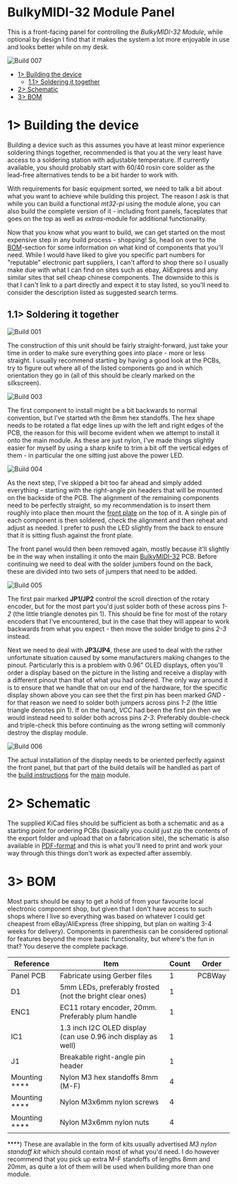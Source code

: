 # BulkyMIDI-32 Module Panel
This is a front-facing panel for controlling the *BulkyMIDI-32 Module*, while optional by design I find that it makes the system a lot more enjoyable in use and looks better while on my desk.

![Build 007](https://github.com/tebl/BulkyMIDI-32/raw/main/gallery/build_panel_007.jpg)

- [1> Building the device](#1-building-the-device)
  - [1.1> Soldering it together](#11-soldering-it-together)
- [2> Schematic](#2-schematic)
- [3> BOM](#3-bom)

# 1> Building the device
Building a device such as this assumes you have at least minor experience soldering things together, recommended is that you at the very least have access to a soldering station with adjustable temperature. If currently available, you should probably start with 60/40 rosin core solder as the lead-free alternatives tends to be a bit harder to work with.

With requirements for basic equipment sorted, we need to talk a bit about what you want to achieve while building this project. The reason I ask is that while you can build a functional *mt32-pi* using the module alone, you can also build the complete version of it - including front panels, faceplates that goes on the top as well as *extras*-module for additional functionality. 

Now that you know what you want to build, we can get started on the most expensive step in any build process - shopping! So, head on over to the [BOM](#3-bom)-section for some information on what kind of components that you'll need. While I would have liked to give you specific part numbers for "reputable" electronic part suppliers, I can't afford to shop there so I usually make due with what I can find on sites such as ebay, AliExpress and any similar sites that sell cheap chinese components. The downside to this is that I can't link to a part directly and expect it to stay listed, so you'll need to consider the description listed as suggested search terms.

## 1.1> Soldering it together
![Build 001](https://github.com/tebl/BulkyMIDI-32/raw/main/gallery/build_panel_001.jpg)

The construction of this unit should be fairly straight-forward, just take your time in order to make sure everything goes into place - more or less straight. I usually recommend starting by having a good look at the PCBs, try to figure out where all of the listed components go and in which orientation they go in (all of this should be clearly marked on the silkscreen). 

![Build 003](https://github.com/tebl/BulkyMIDI-32/raw/main/gallery/build_panel_003.jpg)

The first component to install might be a bit backwards to normal convention, but I've started wth the 8mm hex standoffs. The hex shape needs to be rotated a flat edge lines up with the left and right edges of the PCB, the reason for this will become evident when we attempt to install it onto the main module. As these are just nylon, I've made things slightly easier for myself by using a sharp knife to trim a bit off the vertical edges of them - in particular the one sitting just above the power LED.

![Build 004](https://github.com/tebl/BulkyMIDI-32/raw/main/gallery/build_panel_004.jpg)

As the next step, I've skipped a bit too far ahead and simply added everything - starting with the right-angle pin headers that will be mounted on the backside of the PCB. The alignment of the remaining components need to be perfectly straight, so my recommendation is to insert them roughly into place then mount the [front plate](https://github.com/tebl/BulkyMIDI-32/tree/main/faceplates/BulkyMIDI-32%20Module%20FP1) on the top of it. A single pin of each component is then soldered, check the alignment and then reheat and adjust as needed. I prefer to push the LED slightly from the back to ensure that it is sitting flush against the front plate.

The front panel would then been removed again, mostly because it'll slightly be in the way when installing it onto the main [BulkyMIDI-32](https://github.com/tebl/BulkyMIDI-32/tree/main/BulkyMIDI-32%20Module) PCB. Before continuing we need to deal with the solder jumbers found on the back, these are divided into two sets of jumpers that need to be added.

![Build 005](https://github.com/tebl/BulkyMIDI-32/raw/main/gallery/build_panel_005.jpg)

The first pair marked **JP1/JP2** control the scroll direction of the rotary encoder, but for the most part you'd just solder both of these across pins *1-2* (the little triangle denotes pin 1). This should be fine for most of the rotary encoders that I've encountered, but in the case that they will appear to work backwards from what you expect - then move the solder bridge to pins *2-3* instead.

Next we need to deal with **JP3/JP4**, these are used to deal with the rather unfortunate situation caused by some manufacturers making changes to the pinout. Particularly this is a problem with 0.96" OLED displays, often you'll order a display based on the picture in the listing and receive a display with a different pinout than that of what you had ordered. The only way around it is to ensure that we handle that on our end of the hardware, for the specific display shown above you can see thet the first pin has been marked *GND* - for that reason we need to solder both jumpers across pins *1-2* (the little triangle denotes pin 1). If on the hand, *VCC* had been the first pin then we would instead need to solder both across pins *2-3*. Preferably double-check and triple-check this before continuing as the wrong setting will commonly destroy the display module.

![Build 006](https://github.com/tebl/BulkyMIDI-32/raw/main/gallery/build_panel_006.jpg)

The actual installation of the display needs to be oriented perfectly against the front panel, but that part of the build details will be handled as part of the [build instructions](https://github.com/tebl/BulkyMIDI-32/blob/main/BulkyMIDI-32%20Module/README.md#132-front-panel) for the [main](https://github.com/tebl/BulkyMIDI-32/tree/main/BulkyMIDI-32%20Module) module.

# 2> Schematic
The supplied KiCad files should be sufficient as both a schematic and as a  starting point for ordering PCBs (basically you could just zip the contents of the export folder and upload that on a fabrication site), the schematic is also available in [PDF-format](https://github.com/tebl/BulkyMIDI-32/tree/main/documentation/schematic) and this is what you'll need to print and work your way through this things don't work as expected after assembly.


# 3> BOM
Most parts should be easy to get a hold of from your favourite local electronic component shop, but given that I don't have access to such shops where I live so everything was based on whatever I could get cheapest from eBay/AliExpress (free shipping, but plan on waiting 3-4 weeks for delivery). Components in parenthesis can be considered optional for features beyond the more basic functionality, but where's the fun in that? You deserve the complete package.

| Reference             | Item                                                              | Count | Order  |
| --------------------- | ----------------------------------------------------------------- | ----- | ------ |
| Panel PCB             | Fabricate using Gerber files                                      |     1 | PCBWay
| D1                    | 5mm LEDs, preferably frosted (not the bright clear ones)          |     1 |
| ENC1                  | EC11 rotary encoder, 20mm. Preferably plum handle                 |     1 |
| IC1                   | 1.3 inch I2C OLED display (can use 0.96 inch display as well)     |     1 |
| J1                    | Breakable right-angle pin header                                  |     1 |
| Mounting ****         | Nylon M3 hex standoffs 8mm (M-F)                                  |     4 |
| Mounting ****         | Nylon M3x6mm nylon screws                                         |     4 |
| Mounting ****         | Nylon M3x6mm nylon nuts                                           |     4 |

****) These are available in the form of kits usually advertised *M3 nylon standoff kit* which should contain most of what you'd need. I do however recommend that you pick up extra M-F standoffs of lengths 8mm and 20mm, as quite a lot of them will be used when building more than one module.